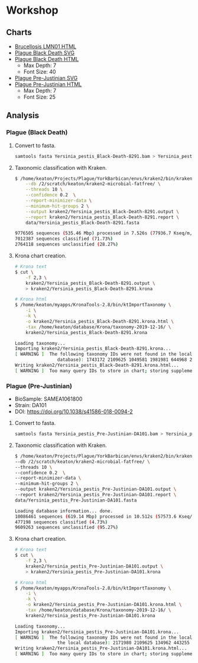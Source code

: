 # Workshop

## Charts


- [Brucellosis LMN01 HTML](https://raw.githack.com/ktmeaton/slides/master/2021/03/06_Workshop_Brucellosis-LMN01.html)
- [Plague Black Death SVG](https://raw.githack.com/ktmeaton/slides/master/2021/03/06_Workshop_Plague-Black-Death.svg)
- [Plague Black Death HTML](https://raw.githack.com/ktmeaton/slides/master/2021/03/06_Workshop_Plague-Black-Death.html)
    - Max Depth: 7
    - Font Size: 40
- [Plague Pre-Justinian SVG](https://raw.githack.com/ktmeaton/slides/master/2021/03/06_Workshop_Plague-Pre-Justinian.svg)
- [Plague Pre-Justinian HTML](https://raw.githack.com/ktmeaton/slides/master/2021/03/06_Workshop_Plague-Pre-Justinian.html)
    - Max Depth: 7
    - Font Size: 25

## Analysis

### Plague (Black Death)

1. Convert to fasta.

    ```bash
    samtools fasta Yersinia_pestis_Black-Death-8291.bam > Yersinia_pestis_Black-Death-8291.fasta
    ```

2. Taxonomic classification with Kraken.

    ```bash
    $ /home/keaton/Projects/Plague/YorkBarbican/envs/kraken2/bin/kraken2 \
        --db /2/scratch/keaton/kraken2-microbial-fatfree/ \
        --threads 10 \
        --confidence 0.2  \
        --report-minimizer-data \
        --minimum-hit-groups 2 \
        --output kraken2/Yersinia_pestis_Black-Death-8291.output \
        --report kraken2/Yersinia_pestis_Black-Death-8291.report \
        data/Yersinia_pestis_Black-Death-8291.fasta

    9776505 sequences (535.46 Mbp) processed in 7.526s (77936.7 Kseq/m, 4268.62 Mbp/m).
    7012387 sequences classified (71.73%)
    2764118 sequences unclassified (28.27%)
    ```

3. Krona chart creation.

    ```bash
    # Krona text
    $ cut \
        -f 2,3 \
        kraken2/Yersinia_pestis_Black-Death-8291.output \
        > kraken2/Yersinia_pestis_Black-Death-8291.krona

    # Krona html
    $ /home/keaton/myapps/KronaTools-2.8/bin/ktImportTaxonomy \
        -i \
        -k \
        -o kraken2/Yersinia_pestis_Black-Death-8291.krona.html \
        -tax /home/keaton/database/Krona/taxonomy-2019-12-16/ \
        kraken2/Yersinia_pestis_Black-Death-8291.krona

    Loading taxonomy...
    Importing kraken2/Yersinia_pestis_Black-Death-8291.krona...
    [ WARNING ]  The following taxonomy IDs were not found in the local database and were set to root (if they were recently added to NCBI, use updateTaxonomy.sh to update the local
                    database): 1743172 2109625 1049581 1981981 644968 2036817 2183547 1826873 134962 2071623
    Writing kraken2/Yersinia_pestis_Black-Death-8291.krona.html...
    [ WARNING ]  Too many query IDs to store in chart; storing supplemental files in 'kraken2/Yersinia_pestis_Black-Death-8291.krona.html.files'.        
    ```

### Plague (Pre-Justinian)

- BioSample: SAMEA1061800
- Strain: DA101
- DOI: https://doi.org/10.1038/s41586-018-0094-2  

1. Convert to fasta.

    ```bash
    samtools fasta Yersinia_pestis_Pre-Justinian-DA101.bam > Yersinia_pestis_Pre-Justinian-DA101.fasta
    ```

2. Taxonomic classification with Kraken.

    ```bash
    $ /home/keaton/Projects/Plague/YorkBarbican/envs/kraken2/bin/kraken2 \
    --db /2/scratch/keaton/kraken2-microbial-fatfree/ \
    --threads 10 \
    --confidence 0.2  \
    --report-minimizer-data \
    --minimum-hit-groups 2 \
    --output kraken2/Yersinia_pestis_Pre-Justinian-DA101.output \
    --report kraken2/Yersinia_pestis_Pre-Justinian-DA101.report \
    data/Yersinia_pestis_Pre-Justinian-DA101.fasta

    Loading database information... done.
    10086461 sequences (619.14 Mbp) processed in 10.512s (57573.6 Kseq/m, 3534.03 Mbp/m).
    477198 sequences classified (4.73%)
    9609263 sequences unclassified (95.27%)
    ```

3. Krona chart creation.

    ```bash
    # Krona text
    $ cut \
        -f 2,3 \
        kraken2/Yersinia_pestis_Pre-Justinian-DA101.output \
        > kraken2/Yersinia_pestis_Pre-Justinian-DA101.krona

    # Krona html
    $ /home/keaton/myapps/KronaTools-2.8/bin/ktImportTaxonomy \
        -i \
        -k \
        -o kraken2/Yersinia_pestis_Pre-Justinian-DA101.krona.html \
        -tax /home/keaton/database/Krona/taxonomy-2019-12-16/ \
        kraken2/Yersinia_pestis_Pre-Justinian-DA101.krona

    Loading taxonomy...
    Importing kraken2/Yersinia_pestis_Pre-Justinian-DA101.krona...
    [ WARNING ]  The following taxonomy IDs were not found in the local database and were set to root (if they were recently added to NCBI, use updateTaxonomy.sh to update
                    the local database): 2171980 2109625 134962 443255 2183547 2036817 330 62153
    Writing kraken2/Yersinia_pestis_Pre-Justinian-DA101.krona.html...
    [ WARNING ]  Too many query IDs to store in chart; storing supplemental files in 'kraken2/Yersinia_pestis_Pre-Justinian-DA101.krona.html.files'.
    ```